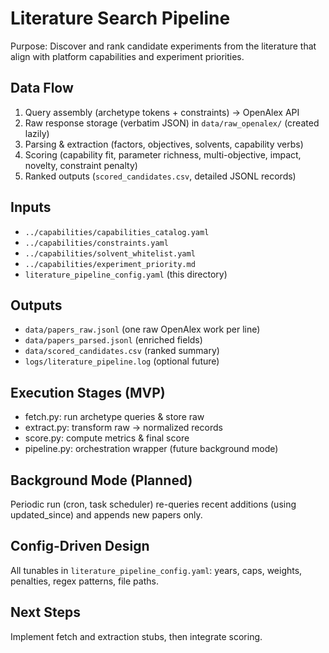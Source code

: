 # Literature Search Pipeline

Purpose: Discover and rank candidate experiments from the literature that align with platform capabilities and experiment priorities.

## Data Flow
1. Query assembly (archetype tokens + constraints) -> OpenAlex API
2. Raw response storage (verbatim JSON) in `data/raw_openalex/` (created lazily)
3. Parsing & extraction (factors, objectives, solvents, capability verbs)
4. Scoring (capability fit, parameter richness, multi-objective, impact, novelty, constraint penalty)
5. Ranked outputs (`scored_candidates.csv`, detailed JSONL records)

## Inputs
- `../capabilities/capabilities_catalog.yaml`
- `../capabilities/constraints.yaml`
- `../capabilities/solvent_whitelist.yaml`
- `../capabilities/experiment_priority.md`
- `literature_pipeline_config.yaml` (this directory)

## Outputs
- `data/papers_raw.jsonl` (one raw OpenAlex work per line)
- `data/papers_parsed.jsonl` (enriched fields)
- `data/scored_candidates.csv` (ranked summary)
- `logs/literature_pipeline.log` (optional future)

## Execution Stages (MVP)
- fetch.py: run archetype queries & store raw
- extract.py: transform raw -> normalized records
- score.py: compute metrics & final score
- pipeline.py: orchestration wrapper (future background mode)

## Background Mode (Planned)
Periodic run (cron, task scheduler) re-queries recent additions (using updated_since) and appends new papers only.

## Config-Driven Design
All tunables in `literature_pipeline_config.yaml`: years, caps, weights, penalties, regex patterns, file paths.

## Next Steps
Implement fetch and extraction stubs, then integrate scoring.
